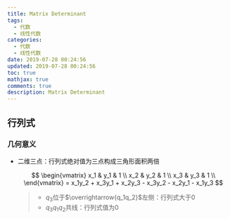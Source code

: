 ```yaml
---
title: Matrix Determinant
tags:
  - 代数
  - 线性代数
categories:
  - 代数
  - 线性代数
date: 2019-07-28 00:24:56
updated: 2019-07-28 00:24:56
toc: true
mathjax: true
comments: true
description: Matrix Determinant
---
```


##	行列式

###	几何意义

-	二维三点：行列式绝对值为三点构成三角形面积两倍

	$$
	\begin{vmatrix}
	x_1 & y_1 & 1 \\
	x_2 & y_2 & 1 \\
	x_3 & y_3 & 1 \\
	\end{vmatrix}
	= x_1y_2 + x_3y_1 + x_2y_3 - x_3y_2 - x_2y_1 - x_1y_3
	$$

	> - $q_3$位于$\overrightarrow{q_1q_2}$左侧：行列式大于0
	> - $q_3q_1q_2$共线：行列式值为0





